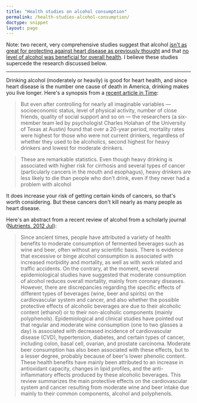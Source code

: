```yaml
---
title: "Health studies on alcohol consumption"
permalink: /health-studies-alcohol-consumption/
doctype: snippet
layout: page
---
```


Note: two recent, very comprehensive studies suggest that alcohol [isn't as great for protecting against heart disease as previously thought](https://www.jsad.com/doi/abs/10.15288/jsad.2017.78.375?journalCode=jsad) and that [no level of alcohol was beneficial for overall health](https://www.thelancet.com/journals/lancet/article/PIIS0140-6736(18)31571-X/fulltext).  I believe these studies supercede the research discussed below.

---

Drinking alcohol (moderately or heavily) is good for heart health, and since heart disease is the number one cause of death in America, drinking makes you live longer.  Here's a synopsis from a [recent article in Time](http://content.time.com/time/magazine/article/0,9171,2017200,00.html):

> But even after controlling for nearly all imaginable variables — socioeconomic status, level of physical activity, number of close friends, quality of social support and so on — the researchers (a six-member team led by psychologist Charles Holahan of the University of Texas at Austin) found that over a 20-year period, mortality rates were highest for those who were not current drinkers, regardless of whether they used to be alcoholics, second highest for heavy drinkers and lowest for moderate drinkers.

> These are remarkable statistics. Even though heavy drinking is associated with higher risk for cirrhosis and several types of cancer (particularly cancers in the mouth and esophagus), heavy drinkers are less likely to die than people who don't drink, even if they never had a problem with alcohol

It does increase your risk of getting certain kinds of cancers, so that's worth considering.  But these cancers don't kill nearly as many people as heart disease.

Here's an abstract from a recent review of alcohol from a scholarly journal ([Nutrients. 2012 Jul](https://www.ncbi.nlm.nih.gov/pubmed/22852062)):

> Since ancient times, people have attributed a variety of health benefits to moderate consumption of fermented beverages such as wine and beer, often without any scientific basis. There is evidence that excessive or binge alcohol consumption is associated with increased morbidity and mortality, as well as with work related and traffic accidents. On the contrary, at the moment, several epidemiological studies have suggested that moderate consumption of alcohol reduces overall mortality, mainly from coronary diseases. However, there are discrepancies regarding the specific effects of different types of beverages (wine, beer and spirits) on the cardiovascular system and cancer, and also whether the possible protective effects of alcoholic beverages are due to their alcoholic content (ethanol) or to their non-alcoholic components (mainly polyphenols). Epidemiological and clinical studies have pointed out that regular and moderate wine consumption (one to two glasses a day) is associated with decreased incidence of cardiovascular disease (CVD), hypertension, diabetes, and certain types of cancer, including colon, basal cell, ovarian, and prostate carcinoma. Moderate beer consumption has also been associated with these effects, but to a lesser degree, probably because of beer's lower phenolic content. These health benefits have mainly been attributed to an increase in antioxidant capacity, changes in lipid profiles, and the anti-inflammatory effects produced by these alcoholic beverages. This review summarizes the main protective effects on the cardiovascular system and cancer resulting from moderate wine and beer intake due mainly to their common components, alcohol and polyphenols.
